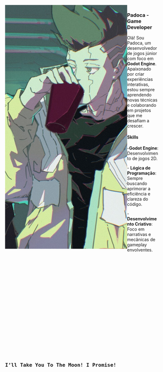 <img src= "https://raw.githubusercontent.com/Padoca014/imagens-readme/main/David-readme.png" align='left' width="400">

<h3> Padoca - Game Developer </h3>

Olá! Sou Padoca, um desenvolvedor de jogos júnior com foco em **Godot Engine**. Apaixonado por criar experiências interativas, estou sempre aprendendo novas técnicas e colaborando em projetos que me desafiam a crescer.

<h4> Skills </h4>

\-**Godot Engine**: Desenvolvimento de jogos 2D.

\- **Lógica de Programação**: Sempre buscando aprimorar a eficiência e clareza do código.

\- **Desenvolvimento Criativo**: Foco em narrativas e mecânicas de gameplay envolventes.

<br>
<br>
<br>
<br>
<br>
<br>
<br>
<br>
<br>
<br>
<br>
<br>
<br>
<br>
<br>
<br>
<br>
<br>
<br>

<h3><samp> I’ll Take You To The Moon! I Promise! </samp> </h3>
